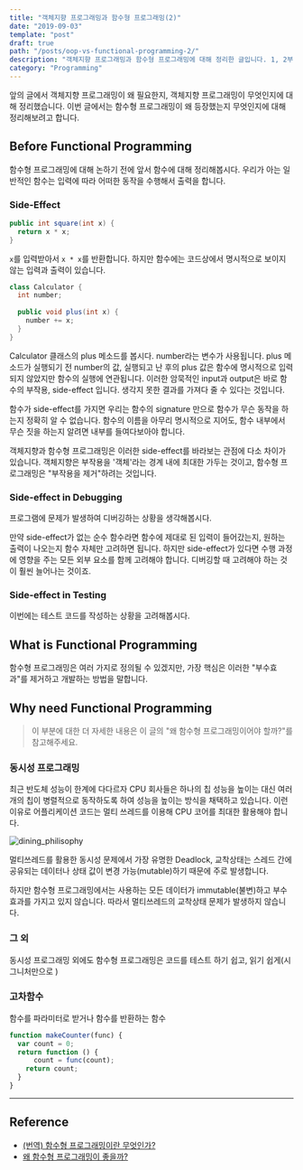 ```yaml
---
title: "객체지향 프로그래밍과 함수형 프로그래밍(2)"
date: "2019-09-03"
template: "post"
draft: true
path: "/posts/oop-vs-functional-programming-2/"
description: "객체지향 프로그래밍과 함수형 프로그래밍에 대해 정리한 글입니다. 1, 2부로 나뉘어져 있으며 2부인 이 글은 함수형 프로그래밍에 대해 정리하였습니다."
category: "Programming"
---
```


앞의 글에서 객체지향 프로그래밍이 왜 필요한지, 객체지향 프로그래밍이 무엇인지에 대해 정리했습니다. 이번 글에서는 함수형 프로그래밍이 왜 등장했는지 무엇인지에 대해 정리해보려고 합니다.

## Before Functional Programming

함수형 프로그래밍에 대해 논하기 전에 앞서 함수에 대해 정리해봅시다. 우리가 아는 일반적인 함수는 입력에 따라 어떠한 동작을 수행해서 출력을 합니다.

### Side-Effect

```java
public int square(int x) {
  return x * x;
}
```

`x`를 입력받아서 `x * x`를 반환합니다. 하지만 함수에는 코드상에서 명시적으로 보이지 않는 입력과 출력이 있습니다.

```java
class Calculator {
  int number;
  
  public void plus(int x) {
    number += x;
  }
}
```

Calculator 클래스의 plus 메소드를 봅시다. number라는 변수가 사용됩니다. plus 메소드가 실행되기 전 number의 값, 실행되고 난 후의 plus 값은 함수에 명시적으로 입력되지 않았지만 함수의 실행에 연관됩니다. 이러한 암묵적인 input과 output은 바로 함수의 부작용, side-effect 입니다. 생각지 못한 결과를 가져다 줄 수 있다는 것입니다. 

함수가 side-effect를 가지면 우리는 함수의 signature 만으로 함수가 무슨 동작을 하는지 정확히 알 수 없습니다. 함수의 이름을 아무리 명시적으로 지어도, 함수 내부에서 무슨 짓을 하는지 알려면 내부를 들여다보아야 합니다. 

객체지향과 함수형 프로그래밍은 이러한 side-effect를 바라보는 관점에 다소 차이가 있습니다. 객체지향은 부작용을 '객체'라는 경계 내에 최대한 가두는 것이고, 함수형 프로그래밍은 "부작용을 제거"하려는 것입니다.

### Side-effect in Debugging
프로그램에 문제가 발생하여 디버깅하는 상황을 생각해봅시다. 

만약 side-effect가 없는 순수 함수라면 함수에 제대로 된 입력이 들어갔는지, 원하는 출력이 나오는지 함수 자체만 고려하면 됩니다. 하지만 side-effect가 있다면 수행 과정에 영향을 주는 모든 외부 요소를 함께 고려해야 합니다. 디버깅할 때 고려해야 하는 것이 훨씬 늘어나는 것이죠.

### Side-effect in Testing
이번에는 테스트 코드를 작성하는 상황을 고려해봅시다.

## What is Functional Programming
함수형 프로그래밍은 여러 가지로 정의될 수 있겠지만, 가장 핵심은 이러한 "부수효과"를 제거하고 개발하는 방법을 말합니다.

## Why need Functional Programming

> 이 부분에 대한 더 자세한 내용은 이 글의 "왜 함수형 프로그래밍이어야 할까?"를 참고해주세요.

### 동시성 프로그래밍
최근 반도체 성능이 한계에 다다르자 CPU 회사들은 하나의 칩 성능을 높이는 대신 여러 개의 칩이 병렬적으로 동작하도록 하여 성능을 높이는 방식을 채택하고 있습니다. 이런 이유로 어플리케이션 코드는 멀티 쓰레드를 이용해 CPU 코어를 최대한 활용해야 합니다.

![dining_philisophy](https://t1.daumcdn.net/cfile/tistory/99F8983359CCF05107)

멀티쓰레드를 활용한 동시성 문제에서 가장 유명한 Deadlock, 교착상태는 스레드 간에 공유되는 데이터나 상태 값이 변경 가능(mutable)하기 때문에 주로 발생합니다.

하지만 함수형 프로그래밍에서는 사용하는 모든 데이터가 immutable(불변)하고 부수 효과를 가지고 있지 않습니다. 따라서 멀티쓰레드의 교착상태 문제가 발생하지 않습니다.

### 그 외
동시성 프로그래밍 외에도 함수형 프로그래밍은 코드를 테스트 하기 쉽고, 읽기 쉽게(시그니처만으로 )

### 고차함수
함수를 파라미터로 받거나 함수를 반환하는 함수

```js
function makeCounter(func) {
  var count = 0;
  return function () {
      count = func(count);
    return count;
  }
}
```

***
## Reference
* [(번역) 함수형 프로그래밍이란 무엇인가?](https://medium.com/@jooyunghan/%ED%95%A8%EC%88%98%ED%98%95-%ED%94%84%EB%A1%9C%EA%B7%B8%EB%9E%98%EB%B0%8D%EC%9D%B4%EB%9E%80-%EB%AC%B4%EC%97%87%EC%9D%B8%EA%B0%80-fab4e960d263)
* [왜 함수형 프로그래밍이 좋을까?](http://ruaa.me/why-functional-matters/)
